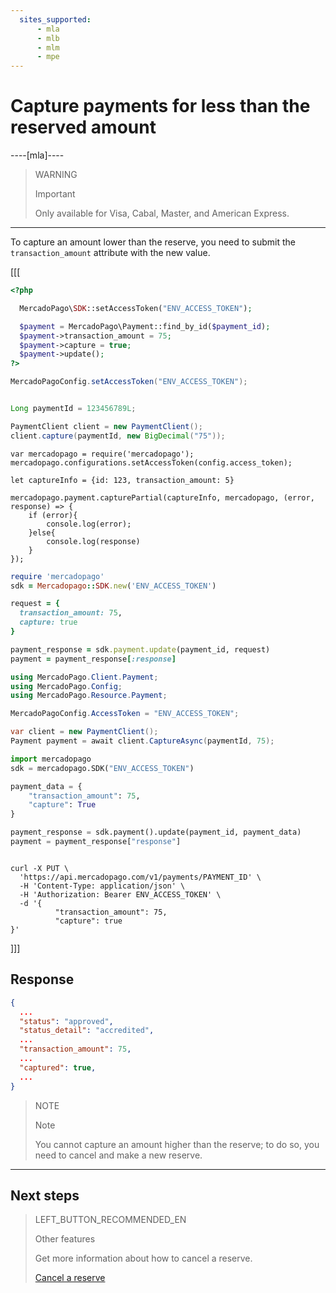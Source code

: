 ```yaml
---
  sites_supported:
      - mla
      - mlb
      - mlm
      - mpe
---
```


# Capture payments for less than the reserved amount

----[mla]----
> WARNING
>
> Important
>
> Only available for Visa, Cabal, Master, and American Express.
------------

To capture an amount lower than the reserve, you need to submit the `transaction_amount` attribute with the new value.

[[[
```php
<?php

  MercadoPago\SDK::setAccessToken("ENV_ACCESS_TOKEN");

  $payment = MercadoPago\Payment::find_by_id($payment_id);
  $payment->transaction_amount = 75;
  $payment->capture = true;
  $payment->update();
?>
```
```java
MercadoPagoConfig.setAccessToken("ENV_ACCESS_TOKEN");


Long paymentId = 123456789L;

PaymentClient client = new PaymentClient();
client.capture(paymentId, new BigDecimal("75"));
```
```node
var mercadopago = require('mercadopago');
mercadopago.configurations.setAccessToken(config.access_token);

let captureInfo = {id: 123, transaction_amount: 5}

mercadopago.payment.capturePartial(captureInfo, mercadopago, (error, response) => {
    if (error){
        console.log(error);
    }else{
        console.log(response)
    }
});
```
```ruby
require 'mercadopago'
sdk = Mercadopago::SDK.new('ENV_ACCESS_TOKEN')

request = {
  transaction_amount: 75,
  capture: true
}

payment_response = sdk.payment.update(payment_id, request)
payment = payment_response[:response]
```
```csharp
using MercadoPago.Client.Payment;
using MercadoPago.Config;
using MercadoPago.Resource.Payment;

MercadoPagoConfig.AccessToken = "ENV_ACCESS_TOKEN";

var client = new PaymentClient();
Payment payment = await client.CaptureAsync(paymentId, 75);
```
```python
import mercadopago
sdk = mercadopago.SDK("ENV_ACCESS_TOKEN")

payment_data = {
    "transaction_amount": 75,
    "capture": True
}

payment_response = sdk.payment().update(payment_id, payment_data)
payment = payment_response["response"]
```
```curl

curl -X PUT \
  'https://api.mercadopago.com/v1/payments/PAYMENT_ID' \
  -H 'Content-Type: application/json' \
  -H 'Authorization: Bearer ENV_ACCESS_TOKEN' \
  -d '{
          "transaction_amount": 75,
          "capture": true
}'
```
]]]

## Response

```json
{
  ...
  "status": "approved",
  "status_detail": "accredited",
  ...
  "transaction_amount": 75,
  ...
  "captured": true,
  ...
}
```


> NOTE
>
> Note
>
> You cannot capture an amount higher than the reserve; to do so, you need to cancel and make a new reserve.

---
## Next steps

> LEFT_BUTTON_RECOMMENDED_EN
>
> Other features
>
> Get more information about how to cancel a reserve.
>
> [Cancel a reserve](https://www.mercadopago[FAKER][URL][DOMAIN]/developers/en/guides/checkout-api/cancel-reserve)